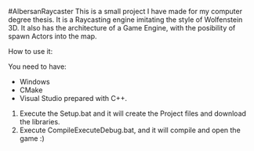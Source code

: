 #AlbersanRaycaster
This is a small project I have made for my computer degree thesis. 
It is a Raycasting engine imitating the style of Wolfenstein 3D. 
It also has the architecture of a Game Engine, with the posibility of spawn Actors into the map.

How to use it:

You need to have:
- Windows 
- CMake
- Visual Studio prepared with C++.

1) Execute the Setup.bat and it will create the Project files and download the libraries.
2) Execute CompileExecuteDebug.bat, and it will compile and open the game :)


